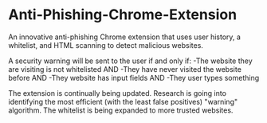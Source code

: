 # Anti-Phishing-Chrome-Extension
An innovative anti-phishing Chrome extension that uses user history, a whitelist, and HTML scanning to detect malicious websites.

A security warning will be sent to the user if and only if:
-The website they are visiting is not whitelisted AND
-They have never visited the website before AND
-They website has input fields AND
-They user types something

The extension is continually being updated. Research is going into identifying the most efficient (with the least false positives) "warning" algorithm. The whitelist is being expanded to more trusted websites.

